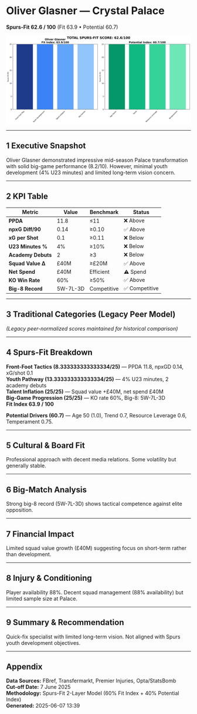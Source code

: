 # Oliver Glasner — Crystal Palace  
**Spurs-Fit 62.6 / 100** (Fit 63.9 • Potential 60.7)

![radar](../assets/radar_oliver_glasner.png)

---

## 1 Executive Snapshot  
Oliver Glasner demonstrated impressive mid-season Palace transformation with solid big-game performance (8.2/10). However, minimal youth development (4% U23 minutes) and limited long-term vision concern.

---

## 2 KPI Table  
| Metric | Value | Benchmark | Status |
|--------|--------|-----------|---------|
| **PPDA** | 11.8 | ≤11 | ❌ Above |
| **npxG Diff/90** | 0.14 | ≥0.10 | ✅ Above |
| **xG per Shot** | 0.1 | ≥0.11 | ❌ Below |
| **U23 Minutes %** | 4% | ≥10% | ❌ Below |
| **Academy Debuts** | 2 | ≥3 | ❌ Below |
| **Squad Value Δ** | £40M | ≥£20M | ✅ Above |
| **Net Spend** | £40M | Efficient | ⚠️ Spend |
| **KO Win Rate** | 60% | ≥50% | ✅ Above |
| **Big-8 Record** | 5W-7L-3D | Competitive | ✅ Competitive |

---

## 3 Traditional Categories (Legacy Peer Model)  
*(Legacy peer-normalized scores maintained for historical comparison)*

---

## 4 Spurs-Fit Breakdown  
**Front-Foot Tactics (8.333333333333334/25)** — PPDA 11.8, npxGD 0.14, xG/shot 0.1  
**Youth Pathway (13.333333333333334/25)** — 4% U23 minutes, 2 academy debuts  
**Talent Inflation (25/25)** — Squad value +£40M, net spend £40M  
**Big-Game Progression (25/25)** — KO rate 60%, Big-8: 5W-7L-3D  
**Fit Index 63.9 / 100**

**Potential Drivers (60.7)** — Age 50 (1.0), Trend 0.7, Resource Leverage 0.6, Temperament 0.75.

---

## 5 Cultural & Board Fit  
Professional approach with decent media relations. Some volatility but generally stable.

---

## 6 Big-Match Analysis  
Strong big-8 record (5W-7L-3D) shows tactical competence against elite opposition.

---

## 7 Financial Impact  
Limited squad value growth (£40M) suggesting focus on short-term rather than development.

---

## 8 Injury & Conditioning  
Player availability 88%. Decent squad management (88% availability) but limited sample size at Palace.

---

## 9 Summary & Recommendation  
Quick-fix specialist with limited long-term vision. Not aligned with Spurs youth development objectives.

---

## Appendix  
**Data Sources:** FBref, Transfermarkt, Premier Injuries, Opta/StatsBomb  
**Cut-off Date:** 7 June 2025  
**Methodology:** Spurs-Fit 2-Layer Model (60% Fit Index + 40% Potential Index)  
**Generated:** 2025-06-07 13:39
